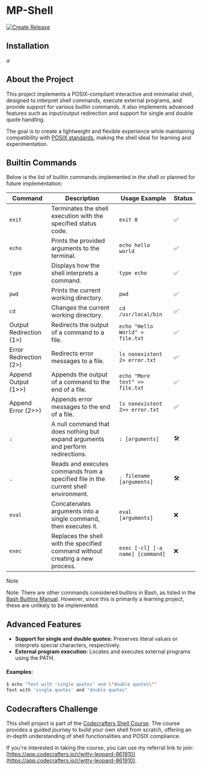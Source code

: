 # MP-Shell 
[![Create Release](https://github.com/MarlonPassos-git/mp-shell/actions/workflows/release.yml/badge.svg)](https://github.com/MarlonPassos-git/mp-shell/actions/workflows/release.yml)

## Installation

*a*

## About the Project

This project implements a POSIX-compliant interactive and minimalist shell, designed to interpret shell commands, execute external programs, and provide support for various builtin commands. It also implements advanced features such as input/output redirection and support for single and double quote handling.

The goal is to create a lightweight and flexible experience while maintaining compatibility with [POSIX standards](https://www.gnu.org/software/bash/manual/html_node/Bash-Builtins.html), making the shell ideal for learning and experimentation.

## Builtin Commands

Below is the list of builtin commands implemented in the shell or planned for future implementation:

| Command                 | Description                                                                                | Usage Example                      | Status |
| ----------------------- | ------------------------------------------------------------------------------------------ | ---------------------------------- | ------ |
| `exit`                  | Terminates the shell execution with the specified status code.                             | `exit 0`                           | ✅      |
| `echo`                  | Prints the provided arguments to the terminal.                                             | `echo hello world`                 | ✅      |
| `type`                  | Displays how the shell interprets a command.                                               | `type echo`                        | ✅      |
| `pwd`                   | Prints the current working directory.                                                      | `pwd`                              | ✅      |
| `cd`                    | Changes the current working directory.                                                     | `cd /usr/local/bin`                | ✅      |
| Output Redirection (1>) | Redirects the output of a command to a file.                                               | `echo "Hello World" > file.txt`    | ✅      |
| Error Redirection (2>)  | Redirects error messages to a file.                                                        | `ls nonexistent 2> error.txt`      | ✅      |
| Append Output (1>>)     | Appends the output of a command to the end of a file.                                      | `echo "More text" >> file.txt`     | ✅      |
| Append Error (2>>)      | Appends error messages to the end of a file.                                               | `ls nonexistent 2>> error.txt`     | ✅      |
| `:`                     | A null command that does nothing but expand arguments and perform redirections.            | `: [arguments]`                    | 🛠️      |
| `.`                     | Reads and executes commands from a specified file in the current shell environment.        | `. filename [arguments]`           | 🛠️      |
| `eval`                  | Concatenates arguments into a single command, then executes it.                            | `eval [arguments]`                 | ❌      |
| `exec`                  | Replaces the shell with the specified command without creating a new process.              | `exec [-cl] [-a name] [command]`   | ❌      |

> [!NOTE]  
> Note: There are other commands considered builtins in Bash, as listed in the [Bash Builtins Manual](https://www.gnu.org/software/bash/manual/html_node/Bash-Builtins.html). However, since this is primarily a learning project, these are unlikely to be implemented.

## Advanced Features

- **Support for single and double quotes:** Preserves literal values or interprets special characters, respectively.
- **External program execution:** Locates and executes external programs using the PATH.

#### Examples:

```bash
$ echo "Text with 'single quotes' and \"double quotes\""
Text with 'single quotes' and "double quotes"
```

## Codecrafters Challenge

This shell project is part of the [Codecrafters Shell Course](https://app.codecrafters.io/courses/shell/). The course provides a guided journey to build your own shell from scratch, offering an in-depth understanding of shell functionalities and POSIX compliance.

If you're interested in taking the course, you can use my referral link to join: [https://app.codecrafters.io/r/witty-leopard-861910](https://app.codecrafters.io/r/witty-leopard-861910).

